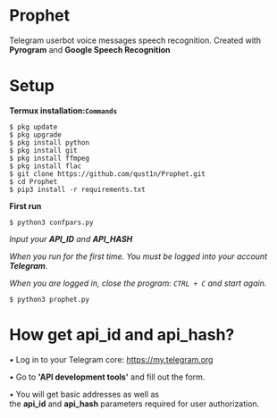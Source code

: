 # Prophet
Telegram userbot voice messages speech recognition. 
Created with **Pyrogram** and **Google Speech Recognition**

# Setup
**Termux installation:`Commands`**
```
$ pkg update
$ pkg upgrade
$ pkg install python
$ pkg install git
$ pkg install ffmpeg
$ pkg install flac
$ git clone https://github.com/qust1n/Prophet.git
$ cd Prophet
$ pip3 install -r requirements.txt
```

**First run**
```
$ python3 confpars.py
```
*Input your **API_ID** and **API_HASH***

*When you run for the first time. You must be logged into your account
**Telegram***.

*When you are logged in, close the program: `CTRL + C` and start again.*
```
$ python3 prophet.py
```

# How get api_id and api_hash?

• Log in to your Telegram core: 
https://my.telegram.org

• Go to **'API development tools'** and fill out the form.

• You will get basic addresses as well as the **api_id** and **api_hash** parameters required for user authorization.
